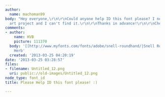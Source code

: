 ```yaml
---
author:
  name: machoman99
body: "Hey everyone,\r\n\r\nCould anyone help ID this font please? I need it for my
  art project and I can't find it.\r\n\r\nThanks in advance!\r\n\r\nCheers!"
comments:
- author:
    name: HVB
    picture: 111370
  body: '[[http://www.myfonts.com/fonts/adobe/snell-roundhand/|Snell Roundhand]]  -
    Herb'
  created: '2013-03-25 04:20:19'
date: '2013-03-25 03:28:57'
files:
- filename: Untitled_12.png
  uri: public://old-images/Untitled_12.png
node_type: font_id
title: Please Help ID this font please! :)

---
```

